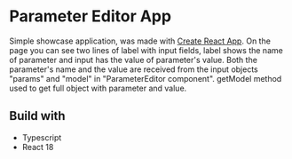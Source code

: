 # Parameter Editor App

Simple showcase application,
was made with [Create React App](https://github.com/facebook/create-react-app).
On the page you can see two lines of label with input fields, label shows the name of parameter and input has the value of parameter's value.
Both the parameter's name and the value are received from the input objects "params" and "model" in "ParameterEditor component".
getModel method used to get full object with parameter and value.

## Build with

- Typescript
- React 18
